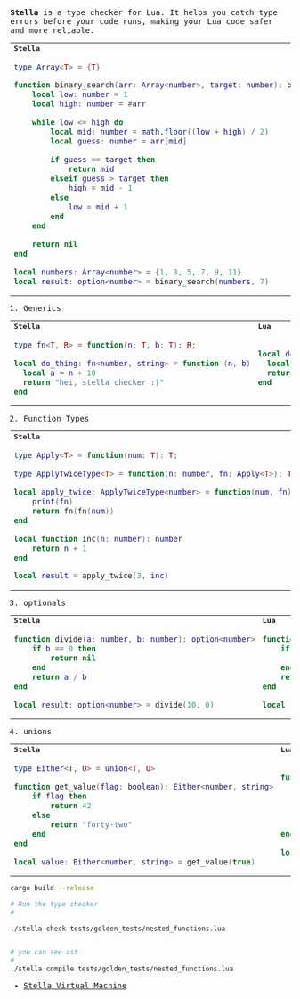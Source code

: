<samp>

**Stella** is a type checker for Lua. It helps you catch type errors before your code runs, making your Lua code safer and more reliable.


<table>
<tr>
<td><strong>Stella</strong></td>
<td><strong>Lua</strong></td>
</tr>

<tr>
<td>

```lua
type Array<T> = {T}

function binary_search(arr: Array<number>, target: number): option<number>
    local low: number = 1
    local high: number = #arr

    while low <= high do
        local mid: number = math.floor((low + high) / 2)
        local guess: number = arr[mid]

        if guess == target then
            return mid
        elseif guess > target then
            high = mid - 1
        else
            low = mid + 1
        end
    end

    return nil
end

local numbers: Array<number> = {1, 3, 5, 7, 9, 11}
local result: option<number> = binary_search(numbers, 7)
```

</td>
<td>

```lua
function binary_search(arr, target)
    local low = 1
    local high = #arr

    while low <= high do
        local mid = math.floor((low + high) / 2)
        local guess = arr[mid]

        if guess == target then
            return mid
        elseif guess > target then
            high = mid - 1
        else
            low = mid + 1
        end
    end

    return nil
end

local numbers = {1, 3, 5, 7, 9, 11}
local result = binary_search(numbers, 7)
```

</td>
</tr>
</table>



1. Generics

<table>
<tr>
<td><strong>Stella</strong></td> <td><strong>Lua</strong></td>
</tr>

<tr>
<td>

```lua
type fn<T, R> = function(n: T, b: T): R;

local do_thing: fn<number, string> = function (n, b)
  local a = n + 10
  return "hei, stella checker :)"
end
```

</td>
<td>

```lua
local do_thing = function (n, b)
  local a = n + 10
  return "hei, stella checker :)"
end
```

</td>
</tr>
</table>

2. Function Types

<table>
<tr>
<td><strong>Stella</strong></td> <td><strong>Lua</strong></td>
</tr>

<tr>
<td>

```lua
type Apply<T> = function(num: T): T;

type ApplyTwiceType<T> = function(n: number, fn: Apply<T>): T;

local apply_twice: ApplyTwiceType<number> = function(num, fn)
    print(fn)
    return fn(fn(num))
end

local function inc(n: number): number
    return n + 1
end

local result = apply_twice(3, inc)
```

</td>
<td>

```lua
local apply_twice = function(num, fn)
    print(fn)
    return fn(fn(num))
end

local function inc(n)
    return n + 1
end

local result = apply_twice(3, inc)
```

</td>
</tr>
</table>

3. optionals

<table>
<tr>
<td><strong>Stella</strong></td> <td><strong>Lua</strong></td>
</tr>

<tr>
<td>

```lua
function divide(a: number, b: number): option<number>
    if b == 0 then
        return nil
    end
    return a / b
end

local result: option<number> = divide(10, 0)
```

</td>
<td>

```lua
function divide(a, b)
    if b == 0 then
        return nil
    end
    return a / b
end

local result = divide(10, 0)
```

</td>
</tr>
</table>

4. unions

<table>
<tr>
<td><strong>Stella</strong></td> <td><strong>Lua</strong></td>
</tr>

<tr>
<td>

```lua
type Either<T, U> = union<T, U>

function get_value(flag: boolean): Either<number, string>
    if flag then
        return 42
    else
        return "forty-two"
    end
end

local value: Either<number, string> = get_value(true)
```

</td>
<td>

```lua
function get_value(flag)
    if flag then
        return 42
    else
        return "forty-two"
    end
end

local value = get_value(true)
```

</td>
</tr>
</table>

<samp>


```sh
cargo build --release

# Run the type checker
#

./stella check tests/golden_tests/nested_functions.lua


# you can see ast
#
./stella compile tests/golden_tests/nested_functions.lua

```

- [Stella Virtual Machine](https://github.com/yazaldefilimone/stella-compiler)
